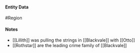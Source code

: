 #### Entity Data

#Region

#### Notes

- [[Lillith]]  was pulling the strings in [[Blackvale]]  with [[Otto]]
- [[Rothstar]] are the leading crime family of [[Blackvale]]
